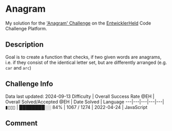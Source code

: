 # Anagram

My solution for the ['Anagram' Challenge](https://platform.entwicklerheld.de/challenge/anagram?technology=JavaScript) on the [EntwicklerHeld](https://platform.entwicklerheld.de/) Code Challenge Platform.

## Description
Goal is to create a function that checks, if two given words are anagrams, i.e. if they consist of the identical letter set, but are differently arranged (e.g. `car` and `arc`)

## Challenge Info
Data last updated: 2024-09-13
Difficulty | Overall Success Rate @EH | Overall Solved/Accepted @EH | Date Solved | Language
---|---|---|---|---|
▮▯▯▯ | ████████░░ 84% | 1067 / 1274 | 2022-04-24 | JavaScript

## Comment

